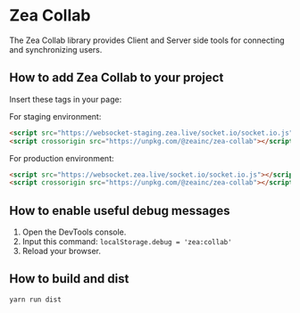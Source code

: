 # Zea Collab

The Zea Collab library provides Client and Server side tools for connecting and synchronizing users.

## How to add Zea Collab to your project

Insert these tags in your page:

For staging environment:

```html
<script src="https://websocket-staging.zea.live/socket.io/socket.io.js"></script>
<script crossorigin src="https://unpkg.com/@zeainc/zea-collab"></script>
```

For production environment:

```html
<script src="https://websocket.zea.live/socket.io/socket.io.js"></script>
<script crossorigin src="https://unpkg.com/@zeainc/zea-collab"></script>
```

## How to enable useful debug messages

1. Open the DevTools console.
2. Input this command: `localStorage.debug = 'zea:collab'`
3. Reload your browser.


## How to build and dist

```bash
yarn run dist
```

